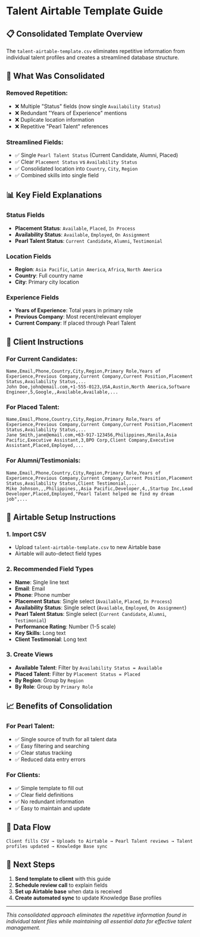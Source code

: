 # Talent Airtable Template Guide

## 📋 **Consolidated Template Overview**

The `talent-airtable-template.csv` eliminates repetitive information from individual talent profiles and creates a streamlined database structure.

## 🔄 **What Was Consolidated**

### **Removed Repetition:**
- ❌ Multiple "Status" fields (now single `Availability Status`)
- ❌ Redundant "Years of Experience" mentions
- ❌ Duplicate location information
- ❌ Repetitive "Pearl Talent" references

### **Streamlined Fields:**
- ✅ Single `Pearl Talent Status` (Current Candidate, Alumni, Placed)
- ✅ Clear `Placement Status` vs `Availability Status`
- ✅ Consolidated location into `Country`, `City`, `Region`
- ✅ Combined skills into single field

## 📊 **Key Field Explanations**

### **Status Fields**
- **Placement Status**: `Available`, `Placed`, `In Process`
- **Availability Status**: `Available`, `Employed`, `On Assignment`
- **Pearl Talent Status**: `Current Candidate`, `Alumni`, `Testimonial`

### **Location Fields**
- **Region**: `Asia Pacific`, `Latin America`, `Africa`, `North America`
- **Country**: Full country name
- **City**: Primary city location

### **Experience Fields**
- **Years of Experience**: Total years in primary role
- **Previous Company**: Most recent/relevant employer
- **Current Company**: If placed through Pearl Talent

## 🎯 **Client Instructions**

### **For Current Candidates:**
```csv
Name,Email,Phone,Country,City,Region,Primary Role,Years of Experience,Previous Company,Current Company,Current Position,Placement Status,Availability Status,...
John Doe,john@email.com,+1-555-0123,USA,Austin,North America,Software Engineer,5,Google,,Available,Available,...
```

### **For Placed Talent:**
```csv
Name,Email,Phone,Country,City,Region,Primary Role,Years of Experience,Previous Company,Current Company,Current Position,Placement Status,Availability Status,...
Jane Smith,jane@email.com,+63-917-123456,Philippines,Manila,Asia Pacific,Executive Assistant,3,BPO Corp,Client Company,Executive Assistant,Placed,Employed,...
```

### **For Alumni/Testimonials:**
```csv
Name,Email,Phone,Country,City,Region,Primary Role,Years of Experience,Previous Company,Current Company,Current Position,Placement Status,Availability Status,Client Testimonial,...
Mike Johnson,,,Philippines,,Asia Pacific,Developer,4,,Startup Inc,Lead Developer,Placed,Employed,"Pearl Talent helped me find my dream job",...
```

## 🚀 **Airtable Setup Instructions**

### **1. Import CSV**
- Upload `talent-airtable-template.csv` to new Airtable base
- Airtable will auto-detect field types

### **2. Recommended Field Types**
- **Name**: Single line text
- **Email**: Email
- **Phone**: Phone number  
- **Placement Status**: Single select (`Available`, `Placed`, `In Process`)
- **Availability Status**: Single select (`Available`, `Employed`, `On Assignment`)
- **Pearl Talent Status**: Single select (`Current Candidate`, `Alumni`, `Testimonial`)
- **Performance Rating**: Number (1-5 scale)
- **Key Skills**: Long text
- **Client Testimonial**: Long text

### **3. Create Views**
- **Available Talent**: Filter by `Availability Status = Available`
- **Placed Talent**: Filter by `Placement Status = Placed`
- **By Region**: Group by `Region`
- **By Role**: Group by `Primary Role`

## 📈 **Benefits of Consolidation**

### **For Pearl Talent:**
- ✅ Single source of truth for all talent data
- ✅ Easy filtering and searching
- ✅ Clear status tracking
- ✅ Reduced data entry errors

### **For Clients:**
- ✅ Simple template to fill out
- ✅ Clear field definitions
- ✅ No redundant information
- ✅ Easy to maintain and update

## 🔄 **Data Flow**

```
Client fills CSV → Uploads to Airtable → Pearl Talent reviews → Talent profiles updated → Knowledge Base sync
```

## 📝 **Next Steps**

1. **Send template to client** with this guide
2. **Schedule review call** to explain fields
3. **Set up Airtable base** when data is received
4. **Create automated sync** to update Knowledge Base profiles

---

*This consolidated approach eliminates the repetitive information found in individual talent files while maintaining all essential data for effective talent management.* 